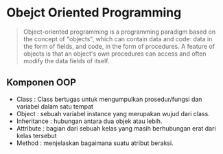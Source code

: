 # Obejct Oriented Programming
> Object-oriented programming is a programming paradigm based on the concept of "objects", which can contain data and code: data in the form of fields, and code, in the form of procedures. A feature of objects is that an object's own procedures can access and often modify the data fields of itself.
## Komponen OOP
- Class : Class bertugas untuk mengumpulkan prosedur/fungsi dan variabel dalam satu tempat
- Object : sebuah variabel instance yang merupakan wujud dari class.
- Inheritance : hubungan antara dua objek atau lebih.
- Attribute :  bagian dari sebuah kelas yang masih berhubungan erat dari kelas tersebut
- Method :  menjelaskan bagaimana suatu atribut beraksi.
